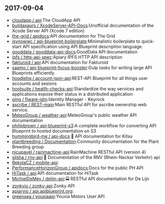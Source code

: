 ## 2017-09-04

* [cloudapp / api](https://github.com/cloudapp/api):The CloudApp API
* [buildasaurs / XcodeServer-API-Docs](https://github.com/buildasaurs/XcodeServer-API-Docs):Unofficial documentation of the Xcode Server API (Xcode 7 edition)
* [the-grid / apidocs](https://github.com/the-grid/apidocs):API documentation for The Grid
* [jsynowiec / api-blueprint-boilerplate](https://github.com/jsynowiec/api-blueprint-boilerplate):Minimalistic boilerplate to quick-start API specification using API Blueprint description language.
* [gooddata / gooddata-api-docs](https://github.com/gooddata/gooddata-api-docs):GoodData API documentation
* [ipfs / http-api-spec](https://github.com/ipfs/http-api-spec):Apiary IPFS HTTP API description
* [fakturoid / api](https://github.com/fakturoid/api):API documentation for Fakturoid
* [saamo / api-blueprint-focus-booster](https://github.com/saamo/api-blueprint-focus-booster):Gulp tasks for writing large API Blueprints efficiently
* [hoodiehq / account-json-api](https://github.com/hoodiehq/account-json-api):REST-API Blueprint for all things user accounts and sesions
* [hootsuite / health-checks-api](https://github.com/hootsuite/health-checks-api):Standardize the way services and applications expose their status in a distributed application
* [ging / fiware-idm](https://github.com/ging/fiware-idm):Identity Manager - Keyrock
* [ascribe / REST-main](https://github.com/ascribe/REST-main):Main RESTful API for ascribe ownership web service.
* [MeteoGroup / weather-api](https://github.com/MeteoGroup/weather-api):MeteoGroup's public weather API documentation
* [philipbrown / api-blueprint-s3](https://github.com/philipbrown/api-blueprint-s3):A complete workflow for converting API Blueprint to hosted documentation on S3
* [hummingbird-me / api-docs](https://github.com/hummingbird-me/api-docs):🤖 API documentation for Kitsu
* [plantbreeding / Documentation](https://github.com/plantbreeding/Documentation):Community documentation for the Plant Breeding group
* [nicupavel / rainmachine-api](https://github.com/nicupavel/rainmachine-api):RainMachine RESTful API (version 4)
* [silsha / rnv-api](https://github.com/silsha/rnv-api):🚋 Documentation of the RNV (Rhein-Neckar Verkehr) api
* [RekolaCZ / mobile-api](https://github.com/RekolaCZ/mobile-api):
* [PerformanceHorizonGroup / apidocs](https://github.com/PerformanceHorizonGroup/apidocs):Docs for the public PH API
* [HiTask / api](https://github.com/HiTask/api):API documentation for HiTask
* [MichielDeMey / delijn-api](https://github.com/MichielDeMey/delijn-api):🚍 RESTful API documentation for De Lijn
* [zonkyio / zonky-api](https://github.com/zonkyio/zonky-api):Zonky API
* [apiaryio / api.apiblueprint.org](https://github.com/apiaryio/api.apiblueprint.org):
* [greensea / youxiaapi](https://github.com/greensea/youxiaapi):Youxia Motors User API
